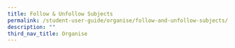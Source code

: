 ```yaml
---
title: Follow & Unfollow Subjects
permalink: /student-user-guide/organise/follow-and-unfollow-subjects/
description: ""
third_nav_title: Organise
---
```

